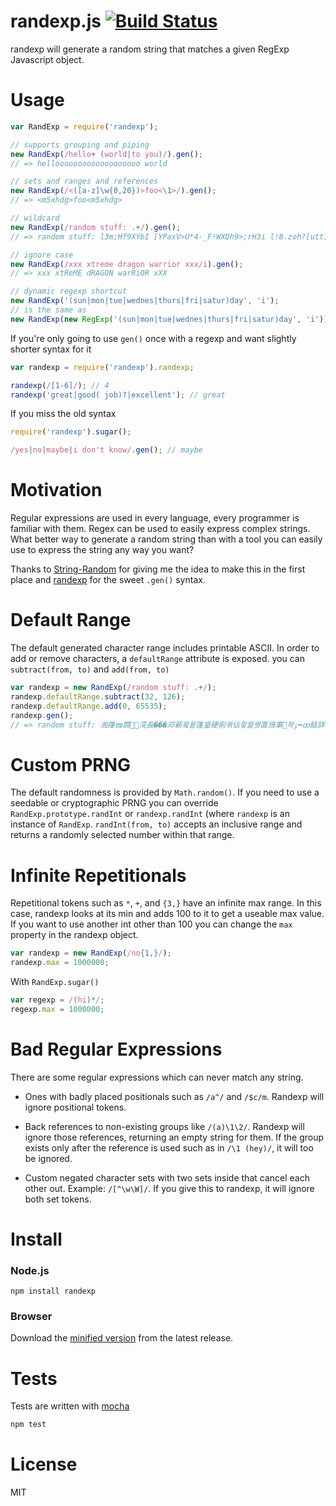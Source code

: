 # randexp.js [![Build Status](https://secure.travis-ci.org/fent/randexp.js.png)](http://travis-ci.org/fent/randexp.js)

randexp will generate a random string that matches a given RegExp Javascript object.


# Usage
```js
var RandExp = require('randexp');

// supports grouping and piping
new RandExp(/hello+ (world|to you)/).gen();
// => hellooooooooooooooooooo world

// sets and ranges and references
new RandExp(/<([a-z]\w{0,20})>foo<\1>/).gen();
// => <m5xhdg>foo<m5xhdg>

// wildcard
new RandExp(/random stuff: .+/).gen();
// => random stuff: l3m;Hf9XYbI [YPaxV>U*4-_F!WXQh9>;rH3i l!8.zoh?[utt1OWFQrE ^~8zEQm]~tK

// ignore case
new RandExp(/xxx xtreme dragon warrior xxx/i).gen();
// => xxx xtReME dRAGON warRiOR xXX

// dynamic regexp shortcut
new RandExp('(sun|mon|tue|wednes|thurs|fri|satur)day', 'i');
// is the same as
new RandExp(new RegExp('(sun|mon|tue|wednes|thurs|fri|satur)day', 'i'));
```

If you're only going to use `gen()` once with a regexp and want slightly shorter syntax for it

```js
var randexp = require('randexp').randexp;

randexp(/[1-6]/); // 4
randexp('great|good( job)?|excellent'); // great
```

If you miss the old syntax

```js
require('randexp').sugar();

/yes|no|maybe|i don't know/.gen(); // maybe
```


# Motivation
Regular expressions are used in every language, every programmer is familiar with them. Regex can be used to easily express complex strings. What better way to generate a random string than with a tool you can easily use to express the string any way you want?

Thanks to [String-Random](http://search.cpan.org/~steve/String-Random-0.22/lib/String/Random.pm) for giving me the idea to make this in the first place and [randexp](https://github.com/benburkert/randexp) for the sweet `.gen()` syntax.


# Default Range
The default generated character range includes printable ASCII.  In order to add or remove characters,
a `defaultRange` attribute is exposed. you can `subtract(from, to)` and `add(from, to)`
```js
var randexp = new RandExp(/random stuff: .+/);
randexp.defaultRange.subtract(32, 126);
randexp.defaultRange.add(0, 65535);
randexp.gen();
// => random stuff: 湐箻ໜ䫴␩⶛㳸長���邓蕲뤀쑡篷皇硬剈궦佔칗븛뀃匫鴔事좍ﯣ⭼ꝏ䭍詳蒂䥂뽭
```

# Custom PRNG
The default randomness is provided by `Math.random()`. If you need to use a seedable or cryptographic PRNG you
can override `RandExp.prototype.randInt` or `randexp.randInt` (where `randexp` is an instance of `RandExp`. `randInt(from, to)` accepts an inclusive range and returns a randomly selected
number within that range.


# Infinite Repetitionals

Repetitional tokens such as `*`, `+`, and `{3,}` have an infinite max range. In this case, randexp looks at its min and adds 100 to it to get a useable max value. If you want to use another int other than 100 you can change the `max` property in the randexp object.

```js
var randexp = new RandExp(/no{1,}/);
randexp.max = 1000000;
```

With `RandExp.sugar()`

```js
var regexp = /(hi)*/;
regexp.max = 1000000;
```

# Bad Regular Expressions
There are some regular expressions which can never match any string.

* Ones with badly placed positionals such as `/a^/` and `/$c/m`. Randexp will ignore positional tokens.

* Back references to non-existing groups like `/(a)\1\2/`. Randexp will ignore those references, returning an empty string for them. If the group exists only after the reference is used such as in `/\1 (hey)/`, it will too be ignored.

* Custom negated character sets with two sets inside that cancel each other out. Example: `/[^\w\W]/`. If you give this to randexp, it will ignore both set tokens.


# Install
### Node.js

    npm install randexp

### Browser

Download the [minified version](https://github.com/fent/randexp.js/releases) from the latest release.


# Tests
Tests are written with [mocha](http://visionmedia.github.com/mocha/)

```bash
npm test
```


# License
MIT
